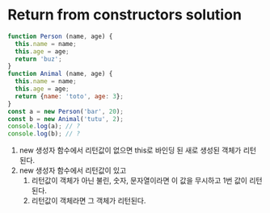 # Return from constructors solution

```js
function Person (name, age) {
  this.name = name;    
  this.age = age;
  return 'buz';
}   
function Animal (name, age) {
  this.name = name;
  this.age = age;
  return {name: 'toto', age: 3};
}
const a = new Person('bar', 20);
const b = new Animal('tutu', 2);
console.log(a); // ?
console.log(b); // ?
```

1. new 생성자 함수에서 리턴값이 없으면 this로 바인딩 된 새로 생성된 객체가 리턴된다.
2. new 생성자 함수에서 리턴값이 있고
   1. 리턴값이 객체가 아닌 불린, 숫자, 문자열이라면 이 값을 무시하고 1번 값이 리턴된다.
   2. 리턴값이 객체라면 그 객체가 리턴된다.

